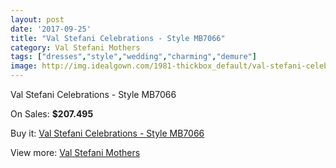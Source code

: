 ```yaml
---
layout: post
date: '2017-09-25'
title: "Val Stefani Celebrations - Style MB7066"
category: Val Stefani Mothers
tags: ["dresses","style","wedding","charming","demure"]
image: http://img.idealgown.com/1981-thickbox_default/val-stefani-celebrations-style-mb7066.jpg
---
```

Val Stefani Celebrations - Style MB7066

On Sales: **$207.495**
<a href="https://www.idealgown.com/en/val-stefani-mothers/950-val-stefani-celebrations-style-mb7066.html"><amp-img layout="responsive" width="600" height="600" src="//img.idealgown.com/1981-thickbox_default/val-stefani-celebrations-style-mb7066.jpg" alt="Val Stefani Celebrations - Style MB7066 0" /></a>
<a href="https://www.idealgown.com/en/val-stefani-mothers/950-val-stefani-celebrations-style-mb7066.html"><amp-img layout="responsive" width="600" height="600" src="//img.idealgown.com/1982-thickbox_default/val-stefani-celebrations-style-mb7066.jpg" alt="Val Stefani Celebrations - Style MB7066 1" /></a>

Buy it: [Val Stefani Celebrations - Style MB7066](https://www.idealgown.com/en/val-stefani-mothers/950-val-stefani-celebrations-style-mb7066.html "Val Stefani Celebrations - Style MB7066")

View more: [Val Stefani Mothers](https://www.idealgown.com/en/12-val-stefani-mothers "Val Stefani Mothers")